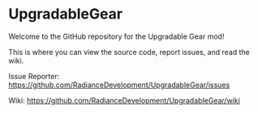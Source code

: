# UpgradableGear
Welcome to the GitHub repository for the Upgradable Gear mod!

This is where you can view the source code, report issues, and read the wiki.

Issue Reporter: https://github.com/RadianceDevelopment/UpgradableGear/issues

Wiki: https://github.com/RadianceDevelopment/UpgradableGear/wiki
